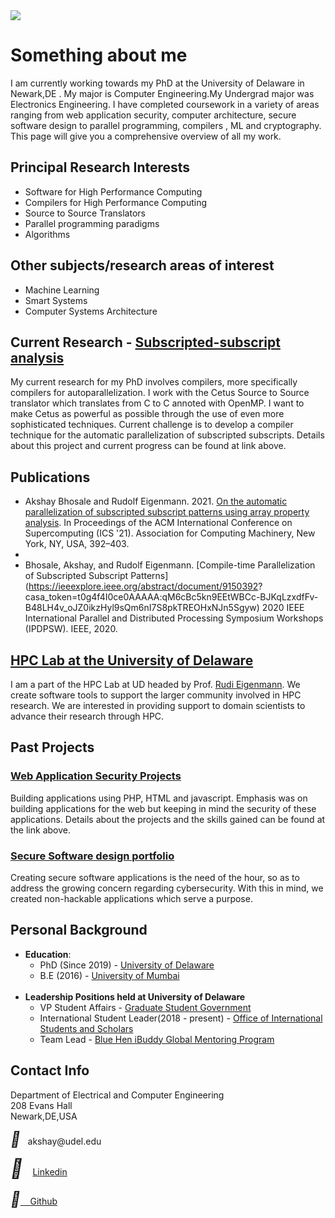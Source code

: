   
 <img style="float: middle;" src="https://user-images.githubusercontent.com/31522126/73979783-d8886f80-48fc-11ea-870c-7d60bae6ef26.png">

# __Something about me__

I am currently working towards my PhD at the University of Delaware in Newark,DE . My major is Computer Engineering.My Undergrad major was Electronics Engineering. I have completed coursework in a variety of areas ranging from web application security, computer architecture, secure software design to parallel programming, compilers , ML and cryptography. This page will give you a comprehensive overview of all my work.

## __Principal Research Interests__
  * Software for High Performance Computing
  * Compilers for High Performance Computing
  * Source to Source Translators
  * Parallel programming paradigms
  * Algorithms
  
## __Other subjects/research areas of interest__
  * Machine Learning
  * Smart Systems
  * Computer Systems Architecture


## __Current Research__ - [Subscripted-subscript analysis](http://subscripted-subscript.akshayud.me/)

My current research for my PhD involves compilers, more specifically compilers for autoparallelization. I work with the Cetus Source to Source translator which translates from C to C annoted with OpenMP. I want to make Cetus as powerful as possible through the use of even more sophisticated techniques. Current challenge is to develop a compiler technique for the automatic parallelization of subscripted subscripts. Details about this project and current progress can be found at link above. 

## __Publications__
* Akshay Bhosale and Rudolf Eigenmann. 2021. [On the automatic parallelization of subscripted subscript patterns using array property analysis](https://dl.acm.org/doi/10.1145/3447818.3460424). In Proceedings of the ACM International Conference on Supercomputing (ICS '21). Association for Computing Machinery, New York, NY, USA, 392–403. 
* 
* Bhosale, Akshay, and Rudolf Eigenmann. [Compile-time Parallelization of Subscripted Subscript Patterns](https://ieeexplore.ieee.org/abstract/document/9150392?    casa_token=t0g4f4I0ce0AAAAA:qM6cBc5kn9EEtWBCc-BJKqLzxdfFv-B48LH4v_oJZ0ikzHyl9sQm6nI7S8pkTREOHxNJn5Sgyw) 2020 IEEE International Parallel and Distributed Processing Symposium   Workshops (IPDPSW). IEEE, 2020.

## [HPC Lab at the University of Delaware](https://www.eecis.udel.edu/~eigenman/research.html)

I am a part of the HPC Lab at UD headed by Prof. [Rudi Eigenmann](https://www.ece.udel.edu/people/faculty/eigenman/). We create software tools to support the larger community involved in HPC research. We are interested in providing support to domain scientists to advance their research through HPC.

## __Past Projects__

### [Web Application Security Projects](http://webappsecurity.akshayud.me/)
Building applications using PHP, HTML and javascript. Emphasis was on building applications for the web but keeping in mind the security of these applications. Details about the projects and the skills gained can be found at the link above. 


### [Secure Software design portfolio](http://secure-software.akshayud.me/)

Creating secure software applications is the need of the hour, so as to address the growing concern regarding cybersecurity. With this in mind, we created non-hackable applications which serve a purpose.

## __Personal Background__

* __Education__:
  * PhD (Since 2019) - [University of Delaware](https://www.udel.edu/)
  * B.E (2016) - [University of Mumbai](http://mu.ac.in/)
  <br/><br/>
* __Leadership Positions held at University of Delaware__
  * VP Student Affairs - [Graduate Student Government](https://sites.udel.edu/gsg/)
  * International Student Leader(2018 - present) - [Office of International Students and Scholars](http://www1.udel.edu/oiss/)
  * Team Lead - [Blue Hen iBuddy Global Mentoring Program](http://www1.udel.edu/oiss/isac/mentor)
  

## __Contact Info__

Department of Electrical and Computer Engineering <br/>
208 Evans Hall <br/>
Newark,DE,USA

<head>
<link rel="stylesheet" href="https://cdnjs.cloudflare.com/ajax/libs/font-awesome/4.7.0/css/font-awesome.min.css"> 
</head>
<body>
<p>
<i style="font-size:24px" class="fa">&#xf0e0;</i> &nbsp;  akshay@udel.edu </p>
</body>


<head>
<meta name="viewport" content="width=device-width, initial-scale=1">
<link rel="stylesheet" href="https://cdnjs.cloudflare.com/ajax/libs/font-awesome/4.7.0/css/font-awesome.min.css">
</head>
<body>
<i style="font-size:30px" class="fa">&#xf08c;</i>&nbsp; &nbsp;
<a class="LI-simple-link" href='https://in.linkedin.com/in/akshay-bhosale-a0b5b1103?trk=profile-badge'>Linkedin</a><br /><br />
<i style="font-size:24px" class="fa">&#xf09b;</i><a href= 'https://github.com/akshay9594'>&nbsp;&nbsp;&nbsp;&nbsp;Github</a>
</body>
